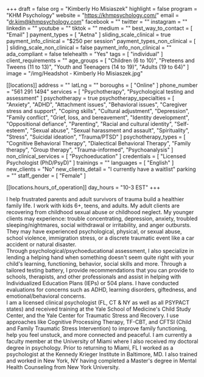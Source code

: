 +++
draft = false
org = "Kimberly Ho Misiaszek"
highlight = false
program = "KHM Psychology"
website = "https://khmpsychology.com/"
email = "dr.kim@khmpsychology.com"
facebook = ""
twitter = ""
instagram = ""
linkedin = ""
youtube = ""
tiktok = ""
medium = ""
best_way_to_contact = [ "Email" ]
payment_types = [ "Aetna" ]
sliding_scale_clinical = true
payment_info_clinical = "$250 per session"
payment_types_non_clinical = [ ]
sliding_scale_non_clinical = false
payment_info_non_clinical = ""
ada_compliant = false
telehealth = "Yes"
tags = [ "individual" ]
client_requirements = ""
age_groups = [
  "Children (6 to 10)",
  "Preteens and Tweens (11 to 13)",
  "Youth and Teenagers (14 to 19)",
  "Adults (19 to 64)"
]
image = "/img/Headshot - Kimberly Ho Misiaszek.jpg"

[[locations]]
address = ""
latLng = ""
boroughs = [ "Online" ]
phone_number = "561 291 1494"
services = [ "Psychotherapy", "Psychological testing and assessment" ]
psychotherapy = true
psychotherapy_specialties = [
  "Anxiety",
  "ADHD",
  "Attachment issues",
  "Behavioral issues",
  "Caregiver stress and support",
  "Coping skills",
  "Cultural adjustment",
  "Depression",
  "Family conflict",
  "Grief, loss, and bereavement",
  "Identity development",
  "Oppositional defiance",
  "Parenting",
  "Racial and cultural identity",
  "Self-esteem",
  "Sexual abuse",
  "Sexual harassment and assault",
  "Spirituality",
  "Stress",
  "Suicidal ideation",
  "Trauma/PTSD"
]
psychotherapy_types = [
  "Cognitive Behavioral Therapy",
  "Dialectical Behavioral Therapy",
  "Family therapy",
  "Group therapy",
  "Trauma-informed",
  "Psychoanalysis"
]
non_clinical_services = [ "Psychoeducation" ]
credentials = [ "Licensed Psychologist (PhD/PsyD)" ]
trainings = ""
languages = [ "English" ]
new_clients = "No"
new_clients_detail = "I currently have a waitlist"
parking = ""
staff_gender = [ "Female" ]

  [[locations.hours_of_operation]]
  day_hours = "10-3 EST"
+++


I help frustrated parents and adult survivors of trauma build a healthier family life. I work with kids 6+, teens, and adults. My adult clients are recovering from childhood sexual abuse or childhood neglect. My younger clients may experience: trouble concentrating, depression, anxiety, troubled sleeping/nightmares, social withdrawal or irritability, and anger outbursts. They may have experienced psychological, physical, or sexual abuse, school violence, immigration stress, or a discrete traumatic event like a car accident or natural disaster. <br>
Through psychological/psychoeducational assessment, I also specialize in lending a helping hand when something doesn't seem quite right with your child's learning, functioning, behavior, social skills and more. Through a tailored testing battery, I provide recommendations that you can provide to schools, therapists, and other professionals and assist in helping with Individualized Education Plans (IEPs) or 504 plans. I have conducted evaluations for concerns such as ADHD, learning disorders, giftedness, and emotional/behavioral concerns. <br>
I am a licensed clinical psychologist (FL, CT & NY as well as all PSYPACT states) and received training at the Yale School of Medicine's Child Study Center, and the Yale Center for Traumatic Stress and Recovery. I use approaches like Cognitive Processing Therapy, TF-CBT, and CFTSI (Child and Family Traumatic Stress Intervention) to improve family functioning, help you feel unstuck, and more connected and peaceful. I am currently a faculty member at the University of Miami where I also received my doctoral degree in psychology. Prior to returning to Miami, FL I worked as a psychologist at the Kennedy Krieger Institute in Baltimore, MD. I also trained and worked in New York, NY having completed a Master's degree in Mental Health Counseling from New York University.
